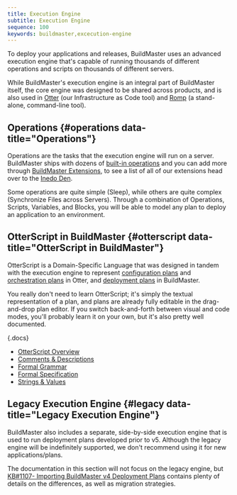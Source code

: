 ```yaml
---
title: Execution Engine
subtitle: Execution Engine
sequence: 100
keywords: buildmaster,excecution-engine
---
```


To deploy your applications and releases, BuildMaster uses an advanced execution engine that's capable of running thousands of different operations and scripts on thousands of different servers.

While BuildMaster's execution engine is an integral part of BuildMaster itself, the core engine was designed to be shared across products, and is also used in [Otter](/otter) (our Infrastructure as Code tool) and [Romp](/docs/otter/reference/romp) (a stand-alone, command-line tool).

## Operations {#operations data-title="Operations"}

Operations are the tasks that the execution engine will run on a server. BuildMaster ships with dozens of [built-in operations](../reference/operations) and you can add more through [BuildMaster Extensions](../administration/extensions), to see a list of all of our extensions head over to the [Inedo Den](/den).

Some operations are quite simple (Sleep), while others are quite complex (Synchronize Files across Servers). Through a combination of Operations, Scripts, Variables, and Blocks, you will be able to model any plan to deploy an application to an environment.

## OtterScript in BuildMaster {#otterscript data-title="OtterScript in BuildMaster"}

OtterScript is a Domain-Specific Language that was designed in tandem with the execution engine to represent [configuration plans](/docs/otter/core-concepts/plans#configuration) and [orchestration plans](/docs/otter/core-concepts/plans#orchestration) in Otter, and [deployment plans](../deployments/plans) in BuildMaster.

You really don't need to learn OtterScript; it's simply the textual representation of a plan, and plans are already fully editable in the drag-and-drop plan editor. If you switch back-and-forth between visual and code modes, you'll probably learn it on your own, but it's also pretty well documented.

{.docs}
 - [OtterScript Overview](/docs/executionengine/otterscript/overview)
 - [Comments & Descriptions](/docs/executionengine/otterscript/comments-and-descriptions)
 - [Formal Grammar](/docs/executionengine/reference/formal-grammar)
 - [Formal Specification](/docs/executionengine/reference/formal-specification)
 - [Strings & Values](/docs/executionengine/otterscript/strings-and-literals)

## Legacy Execution Engine {#legacy data-title="Legacy Execution Engine"}

BuildMaster also includes a separate, side-by-side execution engine that is used to run deployment plans developed prior to v5. Although the legacy engine will be indefinitely supported, we don't recommend using it for new applications/plans.

The documentation in this section will not focus on the legacy engine, but [KB#1107- Importing BuildMaster v4 Deployment Plans](https://inedo.com/support/kb/1077/configuring-your-inedo-product-to-run-as-a-windows-domain-account) contains plenty of details on the differences, as well as migration strategies.
